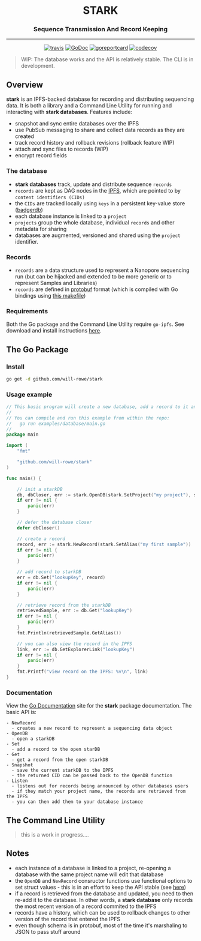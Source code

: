 <div align="center">
  <h1>STARK</h1>
  <h3>Sequence Transmission And Record Keeping</h3>
  <hr>
  <a href="https://travis-ci.org/will-rowe/stark"><img src="https://travis-ci.org/will-rowe/stark.svg?branch=master" alt="travis"></a>
  <a href="https://godoc.org/github.com/will-rowe/stark"><img src="https://godoc.org/github.com/will-rowe/stark?status.svg" alt="GoDoc"></a>
  <a href="https://goreportcard.com/report/github.com/will-rowe/stark"><img src="https://goreportcard.com/badge/github.com/will-rowe/stark" alt="goreportcard"></a>
  <a href="https://codecov.io/gh/will-rowe/stark"><img src="https://codecov.io/gh/will-rowe/stark/branch/master/graph/badge.svg" alt="codecov"></a>
</div>

> WIP: The database works and the API is relatively stable. The CLI is in development.

## Overview

**stark** is an IPFS-backed database for recording and distributing sequencing data. It is both a library and a Command Line Utility for running and interacting with **stark databases**. Features include:

- snapshot and sync entire databases over the IPFS
- use PubSub messaging to share and collect data records as they are created
- track record history and rollback revisions (rollback feature WIP)
- attach and sync files to records (WIP)
- encrypt record fields

### The database

- **stark databases** track, update and distribute sequence `records`
- `records` are kept as DAG nodes in the [IPFS](https://ipfs.io/), which are pointed to by `content identifiers (CIDs)`
- the `CIDs` are tracked locally using `keys` in a persistent key-value store ([badgerdb](https://github.com/dgraph-io/badger))
- each database instance is linked to a `project`
- `projects` group the whole database, individual `records` and other metadata for sharing
- databases are augmented, versioned and shared using the `project` identifier.

### Records

- `records` are a data structure used to represent a Nanopore sequencing run (but can be hijacked and extended to be more generic or to represent Samples and Libraries)
- `records` are defined in [protobuf](https://developers.google.com/protocol-buffers) format (which is compiled with Go bindings using [this makefile](./schema/Makefile))

### Requirements

Both the Go package and the Command Line Utility require `go-ipfs`. See download and install instructions [here](https://docs.ipfs.io/guides/guides/install/).

## The Go Package

### Install

```sh
go get -d github.com/will-rowe/stark
```

### Usage example

```Go
// This basic program will create a new database, add a record to it and then retrieve a copy of that record.
//
// You can compile and run this example from within the repo:
//   go run examples/database/main.go
//
package main

import (
	"fmt"

	"github.com/will-rowe/stark"
)

func main() {

	// init a starkDB
	db, dbCloser, err := stark.OpenDB(stark.SetProject("my project"), stark.SetLocalStorageDir("/tmp/starkdb"), stark.WithPinning())
	if err != nil {
		panic(err)
	}

	// defer the database closer
	defer dbCloser()

	// create a record
	record, err := stark.NewRecord(stark.SetAlias("my first sample"))
	if err != nil {
		panic(err)
	}

	// add record to starkDB
	err = db.Set("lookupKey", record)
	if err != nil {
		panic(err)
	}

	// retrieve record from the starkDB
	retrievedSample, err := db.Get("lookupKey")
	if err != nil {
		panic(err)
	}
	fmt.Println(retrievedSample.GetAlias())

	// you can also view the record in the IPFS
	link, err := db.GetExplorerLink("lookupKey")
	if err != nil {
		panic(err)
	}
	fmt.Printf("view record on the IPFS: %v\n", link)
}
```

### Documentation

View the [Go Documentation](https://pkg.go.dev/github.com/will-rowe/stark) site for the **stark** package documentation. The basic API is:

```
- NewRecord
  - creates a new record to represent a sequencing data object
- OpenDB
  - open a starkDB
- Set
  - add a record to the open starDB
- Get
  - get a record from the open starkDB
- Snapshot
  - save the current starkDB to the IPFS
  - the returned CID can be passed back to the OpenDB function
- Listen
  - listens out for records being announced by other databases users
  - if they match your project name, the records are retrieved from the IPFS
  - you can then add them to your database instance
```

## The Command Line Utility

> this is a work in progress....

## Notes

- each instance of a database is linked to a project, re-opening a database with the same project name will edit that database
- the `OpenDB` and `NewRecord` consructor functions use functional options to set struct values - this is in an effort to keep the API stable (see [here](https://dave.cheney.net/2014/10/17/functional-options-for-friendly-apis))
- if a record is retrieved from the database and updated, you need to then re-add it to the database. In other words, a **stark database** only records the most recent version of a record commited to the IPFS
- records have a history, which can be used to rollback changes to other version of the record that entered the IPFS
- even though schema is in protobuf, most of the time it's marshaling to JSON to pass stuff around

